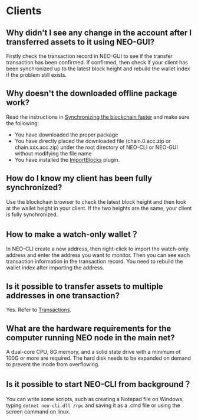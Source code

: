 # Clients

## Why didn't I see any change in the account after I transferred assets to it using NEO-GUI?

Firstly check the transaction record in NEO-GUI to see if the transfer transaction has been confirmed. If confirmed, then check if your client has been synchronized up to the latest block height and rebuild the wallet index if the problem still exists.  

## Why doesn't the downloaded offline package work?

Read the instructions in [Synchronizing the blockchain faster](../../docs/en-us/node/syncblocks.md) and make sure the following:

- You have downloaded the proper package
- You have directly placed the downloaded file (chain.0.acc.zip or chain.xxx.acc.zip) under the root directory of NEO-CLI or NEO-GUI without modifying the file name
- You have installed the [ImportBlocks](https://github.com/neo-project/neo-plugins/releases/download/v2.9.0/ImportBlocks.zip) plugin.

## How do I know my client has been fully synchronized?

Use the blockchain browser to check the latest block height and then look at the wallet height in your client. If the two heights are the same, your client is fully synchronized. 

## How to make a watch-only wallet？

In NEO-CLI create a new address, then right-click to import the watch-only address and enter the address you want to monitor. Then you can see each transaction information in the transaction record. You need to rebuild the wallet index after importing the address.

## Is it possible to transfer assets to multiple addresses in one transaction?

Yes. Refer to [Transactions](../../docs/en-us/node/gui/transc.md).

## What are the hardware requirements for the computer running NEO node in the main net?

A dual-core CPU, 8G memory, and a solid state drive with a minimum of 100G or more are required. The hard disk needs to be expanded on demand to prevent the inode from overflowing.

## Is it possible to start NEO-CLI from background？

You can write some scripts, such as creating a Notepad file on Windows, typing `dotnet neo-cli.dll /rpc` and saving it as a .cmd file or using the screen command on linux.